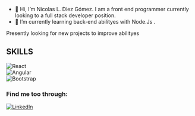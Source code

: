 - 👋 Hi, I’m Nicolas L. Diez Gómez. I am a front end programmer currently looking to a full stack developer position. 
- 🌱 I’m currently learning back-end abilityes with Node.Js .

<!--
- 📫 How to reach me ...
- 👀 I’m interested in ...
- 💞️ I’m looking to collaborate on ...
--->
Presently looking for new projects to improve abilityes  


## SKILLS
![React](https://img.shields.io/badge/ReactJs-61DAFB?style=plastic&logo=react&logoColor=white&labelColor=101010)<br/>
![Angular](https://img.shields.io/badge/Angular-B52E31?style=plastic&logo=angular&logoColor=white&labelColor=101010)<br/>
![Bootstrap](https://img.shields.io/badge/Bootstrap-7952B3?style=plastic&logo=bootstrap&logoColor=white&labelColor=101010)<br/>

<!--- ![React Native](https://img.shields.io/badge/ReactNative-61DAFB?style=plastic&logo=react&logoColor=white&labelColor=101010)<br/> 
![Firebase](https://img.shields.io/badge/Firebase-FFCA28?style=plastic&logo=firebase&logoColor=white&labelColor=101010)<br/> 
--->
### Find me too through:
[![LinkedIn](https://img.shields.io/badge/LinkedIn-0077B5?style=for-the-badge&logo=linkedin&logoColor=white&labelColor=101010)](https://www.linkedin.com/in/lionel-diez-gómez/)



<!---
lionel1014/lionel1014 is a ✨ special ✨ repository because its `README.md` (this file) appears on your GitHub profile.
You can click the Preview link to take a look at your changes.
--->
